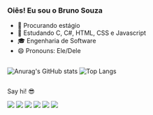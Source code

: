 ### Oiês! Eu sou o Bruno Souza

- 🔭 Procurando estágio
- 🌱 Estudando C, C#, HTML, CSS e Javascript
- 🎓 Engenharia de Software
- 😄 Pronouns: Ele/Dele

##

![Anurag's GitHub stats](https://github-readme-stats.vercel.app/api?username=brunobcsz&show_icons=true&theme=radical)
![Top Langs](https://github-readme-stats.vercel.app/api/top-langs/?username=brunobcsz&hide_progress=true&theme=radical)

##
Say hi! 😎
<div> 
  <a href="https://instagram.com/brun0_s0uzaa" target="_blank"><img src="https://img.shields.io/badge/-Instagram-%23E4405F?style=for-the-badge&logo=instagram&logoColor=white" target="_blank"></a>
 	<a href="https://www.twitch.tv/brunobezerr" target="_blank"><img src="https://img.shields.io/badge/Twitch-9146FF?style=for-the-badge&logo=twitch&logoColor=white" target="_blank"></a>
  <a href = "mailto:brunobezerra153@gmail.com"><img src="https://img.shields.io/badge/-Gmail-%23333?style=for-the-badge&logo=gmail&logoColor=white" target="_blank"></a>
  <a href="https://www.linkedin.com/in/bruno-bezerra-b77b64181" target="_blank"><img src="https://img.shields.io/badge/-LinkedIn-%230077B5?style=for-the-badge&logo=linkedin&logoColor=white" target="_blank"></a> 
  <a href="https://twitter.com/bbru223"><img src="https://img.shields.io/badge/Twitter-1DA1F2?style=for-the-badge&logo=twitter&logoColor=white" target="_blank"></a>
  <a href="https://github.com/brunobcsz"><img src="https://img.shields.io/badge/GitHub-03070D?style=for-the-badge&logo=github&logoColor=white" target="_blank"></a>
</div>

